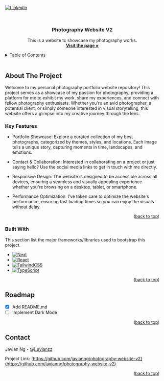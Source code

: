 <a name="readme-top"></a>

<!-- PROJECT SHIELDS -->

[![LinkedIn][linkedin-shield]][linkedin-url]


<!-- PROJECT LOGO -->
<br />
<div align="center">

  <h3 align="center">Photography Website V2</h3>

  <p align="center">
    This is a website to showcase my photography works.
    <br />
    <a href="https://photography-website-v2.vercel.app/"><strong>Visit the page »</strong></a>
  </p>
</div>



<!-- TABLE OF CONTENTS -->

<details>
  <summary>Table of Contents</summary>
  <ol>
    <li>
      <a href="#about-the-project">About The Project</a>
      <ul>
        <li><a href="#built-with">Built With</a></li>
      </ul>
    </li>
    <li><a href="#roadmap">Roadmap</a></li>
    <li><a href="#contact">Contact</a></li>
  </ol>
</details>

</br>

<!-- ABOUT THE PROJECT -->
## About The Project

Welcome to my personal photography portfolio website repository! This project serves as a showcase of my passion for photography, providing a platform for me to exhibit my work, share my experiences, and connect with fellow photography enthusiasts. Whether you're an avid photographer, a potential client, or simply someone interested in visual storytelling, this website offers a glimpse into my creative journey through the lens.

### Key Features
- Portfolio Showcase: Explore a curated collection of my best photographs, categorized by themes, styles, and locations. Each image tells a unique story, capturing moments in time, landscapes, and emotions.

- Contact & Collaboration: Interested in collaborating on a project or just saying hello? Use the social media links to get in touch with me directly.

- Responsive Design: The website is designed to be accessible across all devices, ensuring a seamless and visually appealing experience whether you're browsing on a desktop, tablet, or smartphone.

- Performance Optimization: I've taken care to optimize the website's performance, ensuring fast loading times so you can enjoy the visuals without delay.

<p align="right">(<a href="#readme-top">back to top</a>)</p>


### Built With

This section list the major frameworks/libraries used to bootstrap this project.

* [![Next][Next.js]][Next-url]
* [![React][React.js]][React-url]
* [![TailwindCSS][TailwindCSS]][TailwindCSS-url]
* [![TypeScript][TypeScript]][TypeScript-url]


<p align="right">(<a href="#readme-top">back to top</a>)</p>



<!-- ROADMAP -->
## Roadmap

- [x] Add README.md
- [ ] Implement Dark Mode

<p align="right">(<a href="#readme-top">back to top</a>)</p>


<!-- CONTACT -->
## Contact

Javian Ng - [@j_avianzz](https://twitter.com/j_avianzz)

Project Link: [https://github.com/javianng/photography-website-v2](https://github.com/javianng/photography-website-v2)

<p align="right">(<a href="#readme-top">back to top</a>)</p>


<!-- MARKDOWN LINKS & IMAGES -->
<!-- https://www.markdownguide.org/basic-syntax/#reference-style-links -->
[linkedin-shield]: https://img.shields.io/badge/-LinkedIn-black.svg?style=for-the-badge&logo=linkedin&colorB=555
[linkedin-url]: https://www.linkedin.com/in/javianngzh/

[Next.js]: https://img.shields.io/badge/next.js-000000?style=for-the-badge&logo=nextdotjs&logoColor=white
[Next-url]: https://nextjs.org/

[React.js]: https://img.shields.io/badge/React-20232A?style=for-the-badge&logo=react&logoColor=61DAFB
[React-url]: https://reactjs.org/

[TailwindCSS]: https://img.shields.io/static/v1?style=for-the-badge&message=Tailwind+CSS&color=222222&logo=Tailwind+CSS&logoColor=06B6D4&label=
[TailwindCSS-url]: https://tailwindcss.com/

[TypeScript]: https://img.shields.io/static/v1?style=for-the-badge&message=TypeScript&color=3178C6&logo=TypeScript&logoColor=FFFFFF&label=
[TypeScript-url]: https://www.typescriptlang.org/